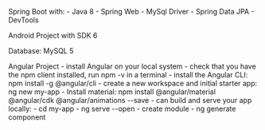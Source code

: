 Spring Boot with:
	- Java 8
	- Spring Web
	- MySql Driver
	- Spring Data JPA
	- DevTools

Android Project with SDK 6

Database: MySQL 5

Angular Project
	- install Angular on your local system
	- check that you have the npm client installed, run npm -v in a terminal
	- install the Angular CLI: npm install -g @angular/cli
	- create a new workspace and initial starter app: ng new my-app
	- Install material: npm install @angular/material @angular/cdk @angular/animations --save
	- can build and serve your app locally:
		- cd my-app	
		- ng serve --open
	- create module
		- ng generate component <component-name>
